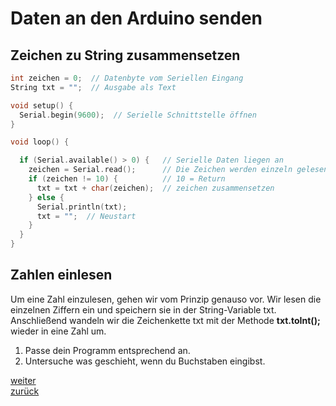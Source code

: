 <link rel="stylesheet" href="https://hi2272.github.io/StyleMD.css">

# Daten an den Arduino senden
## Zeichen zu String zusammensetzen

```C++
int zeichen = 0;  // Datenbyte vom Seriellen Eingang
String txt = "";  // Ausgabe als Text

void setup() {
  Serial.begin(9600);  // Serielle Schnittstelle öffnen
}

void loop() {

  if (Serial.available() > 0) {   // Serielle Daten liegen an
    zeichen = Serial.read();      // Die Zeichen werden einzeln gelesen
    if (zeichen != 10) {          // 10 = Return
      txt = txt + char(zeichen);  // zeichen zusammensetzen
    } else {
      Serial.println(txt);
      txt = "";  // Neustart
    }
  }
}

```
## Zahlen einlesen

Um eine Zahl einzulesen, gehen wir vom Prinzip genauso vor. 
Wir lesen die einzelnen Ziffern ein und speichern sie in der String-Variable txt.  
Anschließend wandeln wir die Zeichenkette txt mit der Methode **txt.toInt();** wieder in eine Zahl um.
1.  Passe dein Programm entsprechend an.
2.  Untersuche was geschieht, wenn du Buchstaben eingibst.

[weiter](Loesung4.html)  
[zurück](../index.html)
